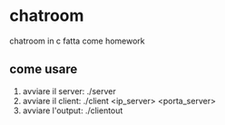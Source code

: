 # chatroom
chatroom in c fatta come homework
## come usare
1. avviare il server: ./server <porta>
2. avviare il client: ./client <ip_server> <porta_server>
3. avviare l'output:  ./clientout
